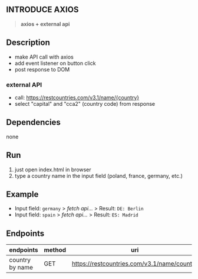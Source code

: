 ## INTRODUCE AXIOS

> **axios + external api**

## Description

- make API call with axios
- add event listener on button click
- post response to DOM

### external API

- call: https://restcountries.com/v3.1/name/{country}
- select "capital" and "cca2" (country code) from response

## Dependencies

none

## Run

1. just open index.html in browser
2. type a country name in the input field (poland, france, germany, etc.)

## Example

- Input field: `germany` > _fetch api..._ > Result: `DE: Berlin`
- Input field: `spain` > _fetch api..._ > Result: `ES: Madrid`

## Endpoints

| endpoints       | method | uri                                         |
| --------------- | ------ | ------------------------------------------- |
| country by name | GET    | https://restcountries.com/v3.1/name/country |

